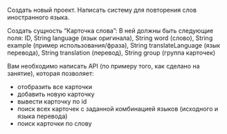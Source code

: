 Создать новый проект. Написать систему для повторения слов иностранного языка. 

Создать сущность “Карточка слова”: В ней должны быть следующие поля:
ID,
String language (язык оригинала),
String word (слово),
String example (пример использования/фраза),
String translateLanguage (язык перевода),
String translation (перевод),
String group (группа карточек)

Вам необходимо написать API (по примеру того, как сделано на занятие), которая позволяет:
- отобразить все карточки 
- добавить новую карточку
- вывести карточку по id
- поиск всех карточек с заданной комбинацией языков (исходного и языка перевода)
- поиск карточки по слову
